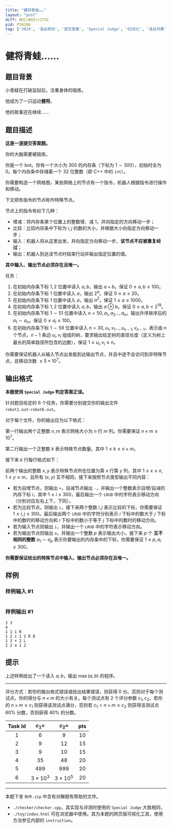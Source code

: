 ```yaml
---
title: "健将青蛙……"
layout: "post"
diff: NOI/NOI+/CTSC
pid: P10396
tag: ['2024', '洛谷原创', '提交答案', 'Special Judge', 'O2优化', '洛谷月赛']
---
```

# 健将青蛙……
## 题目背景

小青蛙在打破监狱后，注重身体的锻炼。

他成为了一只运动**健将**。

他的故事还在继续……
## 题目描述

**这是一道提交答案题。**

你的大脑需要被锻炼。

你是一个 bot。你有一个大小为 $300$ 的内存条（下标为 $1\sim 300$），初始时全为 $0$。每个内存条中存储着一个 $32$ 位整数（即 C++ 中的 `int`）。

你需要构造一个网格图，某些网格上的节点有一个指令，机器人根据指令进行操作和移动。

下文把有指令的节点称作特殊节点。

节点上的指令有如下几种：

- 增减：将内存条某个位置上的整数增、减 $1$，并向指定的方向移动一步；
- 比较：比较内存条中下标为 $i,j$ 的数的大小，并根据大小向指定方向移动一步；
- 输入：机器人将从这里出发，并向指定方向移动一步，**该节点不应被重复经过**；
- 输出：机器人到达该节点时结束行动并输出指定位置的值。

**其中输入、输出节点必须存在且唯一。**

任务：

1. 在初始内存条下标 $1,2$ 位置中读入 $a,b$，输出 $a+b$。保证 $0\leq a,b\leq 100$。
2. 在初始内存条下标 $1$ 位置中读入 $a$，输出 $2^a$。保证 $0\leq a\leq 20$。
3. 在初始内存条下标 $1$ 位置中读入 $a$，输出 $a^2$。保证 $1\leq a\leq 1000$。
4. 在初始内存条下标 $1,2$ 位置中读入 $a,b$，输出 $a\oplus b$。保证 $0\leq a,b<2^{19}$。
5. 在初始内存条下标 $1\sim 51$ 位置中读入 $n=50,a_1,a_2\dotsc,a_n$，输出升序排序后的 $a_1\sim a_n$。保证 $0\leq a_i\leq100$。
6. 在初始内存条下标 $1\sim 59$ 位置中读入 $n=30,u_1,v_1\dotsc,u_{n-1},v_{n-1}$，表示由 $n$ 个节点，$n-1$ 条边 $u_i,v_i$ 组成的树，要求输出给定树的直径长度（定义为树上最长的简单路径所包含的边数），保证 $1\leq u_i,v_i\leq n$。

你需要保证机器人从输入节点出发能到达输出节点，并且中途不会访问到非特殊节点，且移动次数 $\leq 5\times 10^7$。
## 输出格式

**本题使用 `Special Judge` 判定答案正误。**

针对题目给定的 $6$ 个任务，你需要分别提交你的输出文件 `robot1.out~robot6.out`。

对于每个文件，你的输出应为以下格式：

第一行输出两个正整数 $n,m$ 表示网格大小为 $n$ 行 $m$ 列。你需要保证 $n\times m\leq 10^7$。

第二行输出一个正整数 $k$ 表示特殊节点数量。其中 $1\leq k \leq n \times m$。

接下来 $k$ 行每行格式如下：

前两个输出的整数 $x,y$ 表示特殊节点所在位置为第 $x$ 行第 $y$ 列，其中 $1\leq x\leq n,1\leq y\leq m$，且所有 $(x,y)$ 互不相同，接下来按照节点类型输出不同内容：

- 若为自增节点，则输出 `+`，自减节点输出 `-`，并输出一个整数表示自增/自减的内存下标 $i$，其中 $1\leq i\leq 300$，最后输出一个 `LRUD` 中的字符表示移动方向（分别对应左右上下，下同）。
- 若为比较节点，则输出 `c`，接下来两个整数 $i,j$ 表示比较的下标，你需要保证 $1\leq i,j\leq 300$。最后输出两个 `LRUD` 中的字符分别表示 $i$ 下标中的数大于 $j$ 下标中的数时的移动方向和 $i$ 下标中的数小于等于 $j$ 下标中的数时的移动方向。
- 若为输入节点则输出 `i`，并输出一个 `LRUD` 中的字符表示移动方向。
- 若为输出节点则输出 `o`，并输出一个整数 $p$ 表示输出大小，接下来 $p$ 个 **互不相同的整数** $a_1\sim a_p$ 表示你要输出的内存条中的下标，你需要保证 $1\leq p,a_i\leq 300$。

**你需要保证给出的特殊节点中输入、输出节点必须存在且唯一。**
## 样例

### 样例输入 #1
```

```
### 样例输出 #1
```
2 3
4
1 1 i R
1 2 c 1 2 R D
1 3 + 2 L
2 2 o 1 2
```
## 提示

上述样例给出了一个读入 $a,b$，输出 $\max(a,b)$ 的程序。

------------


评分方式：若你的输出格式错误或给出结果错误，则获得 $0$ 分。否则对于每个测试点，你的得分与 $n\times m$ 的大小有关。每个测试点有 $2$ 个评分参数 $c_1,c_2$，若你的 $n\times m\leq c_1$ 则获得该测试点满分，否则若 $c_1< n\times m\leq c_2$ 则获得该测试点 $60\%$ 分数，否则获得 $40\%$ 的分数。

| Task Id | $c_1 =$ | $c_2 =$ | pts |
| :----------: | :----------: | :----------: | :----------: |
| 1 | $6$ | $9$ | $10$ |
| 2 | $9$ | $12$ | $15$ |
| 3 | $9$ | $10$ | $15$ |
| 4 | $35$ | $48$ | $20$ |
| 5 | $499$ | $999$ | $20$ |
| 6 | $3\times 10^3$ | $3\times 10^5$ | $20$ |



------------

本题下发 `附件.zip` 中含有对解题有帮助的文件。

- `./checker/checker.cpp`，其实现与评测时使用的 `Special Judge` 大致相同，
- `./toy/index.html` 可在浏览器中使用。其为本题的网页版可视化工具，使用方法参见内部的 `instruction`。
